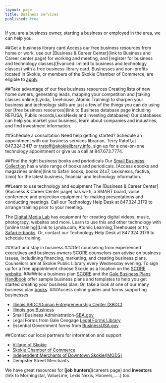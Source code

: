 ```yaml
---
layout: page
title: Business services
published: true
---
```


If you are a business owner, starting a business or employed in the area, we can help you:

##Get a business library card
Access our free business resources from home or work, use our [Business & Career Center](link to Business and Career center page) for working and meeting, and [register for business and technology classes](Evanced limited to business and technology classes) with a free business library card. Businesses and non-profits located in Skokie, or members of the Skokie Chamber of Commerce, are eligible to [apply](http://www.skokielibrary.info/s_about/How/business-card-application.pdf). 

##Take advantage of our free business resources
Creating lists of new home owners, generating leads, mapping your competition and [taking classes online](Lynda, Treehouse, Atomic Training) to sharpen your business and technology skills are just a few of the things you can do using our [free business resources](link to Business database page including REFUSA, Public records,LexisNexis and investing databases) Our databases can help you market your business, learn about companies and industries, and find investment information.

##Schedule a consultation
Need help getting started? Schedule an appointment with our business services librarian, Terry Ratoff,at 847.324.3417 or tratoff@skokielibrary.info, sign up for a one-on-one technology appointment or give us a call at 847.673.7774.

##Find the right business books and periodicals
Our [Small Business Collection](http://encore.skokielibrary.info/iii/encore/search/C__S%28business%29%20f%3An%20c%3A2%20b%3Azrfb%20l%3Aeng__Orightresult__U?lang=eng&suite=beta) has a wide range of books and periodicals. [Access ebooks and magazines online](link to Safari books, books 24x7, Lexisnexis, factiva, zinio) for the latest business, financial and technology information.

##Learn to use technology and equipment
The [Business & Career Center](Business & Career Center page) has wi-fi, a SMART board, voice conference and projection equipment for making presentations and conducting meetings. Call our Technology Help Desk at 847.324.3179 to arrange training prior to your meeting.

The [Digital Media Lab](http://www.skokielibrary.info/s_about/How/Tech_Resources/DML.asp) has equipment for creating digital videos, music, photograpy, websites and more. Learn to use this and other technology with [online training](Link to Lynda.com, Atomic Learning,Treehouse) or try [Safari e-books](http://proquestcombo.safaribooksonline.com/). Or, contact our Technology Help Desk at 847.324.3179 to schedule training. 

##Start and stay in business
###Get counseling from experienced executives and business owners
SCORE counselors can advise on business issues, includining financing, marketing, and creating business plans. Counselors are at Skokie Public Library every Wednesday evening. To sign up for a free appointment choose Skokie as a location on the [SCORE website](http://scorechicago.org/request-meeting/).
###Write a business plan
[SCORE](https://www.score.org/resources/business-planning-financial-statements-template-gallery) and the [Gale Business Plans Handbook](http://go.galegroup.com/ps/i.do?action=interpret&id=GALE|2YYW&v=2.1&u=skok17141&it=aboutBook&p=GVRL&sw=w&authCount=1) offer sample business plans and templates to help you get started creating your business plan. Or, take a look at one of our many business plan [books](http://encore.skokielibrary.info/iii/encore/search/C__SBusiness%20plans__Ff%3Afacetlocations%3Aanf%3Aanf%3AAdult%20Nonfiction%3A%3A__Orightresult__U__X0?lang=eng&suite=beta). 
###Access online guides and forms supporting businesses
- [Illinois SBDC/Duman Entrepreneurship Center (SBDC)](http://jvschicago.org/duman/) 
- [Illinois.gov Business](https://www.illinois.gov/business/Pages/default.asp)
- Small Business Administration-[SBA.gov](http://www.sba.gov/)
- Legal Forms from Gale Cengage [Legal Forms Library](http://subscriptions.uslegalforms.com/gale/index.php?s=categories)
- Essential Government forms from [BusinessUSA.gov](http://business.usa.gov/)

##Contact our local partners for information and support
- [Village of Skokie](http://www.skokie.org/index.cfm)
- [Skokie Chamber of Commerce](http://skokiechamber.org/)
- [Independent Merchants of Downtown Skokie(IMODS)](http://downtownskokie.org/)
- Dempster Street Merchants

We have great resources for **[job hunters]**(careers page) and **investors** (link to Morningstar, ValueLine, Lexis Nexis, Hoovers,.....) too.